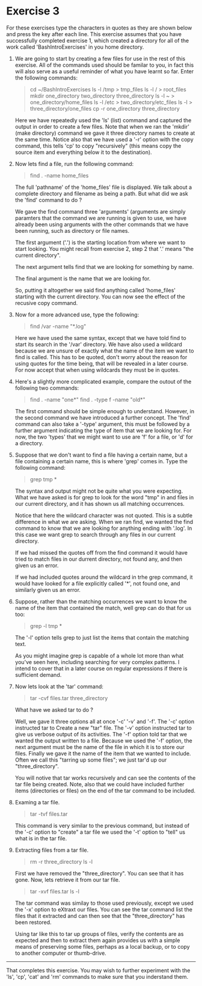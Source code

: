 # Exercise 3

For these exercises type the characters in quotes as they are shown below and press the <Return> key after each line. This exercise assumes that you have successfully completed exercise 1, which created a directory for all of the work called 'BashIntroExercises' in you home directory.

1. We are going to start by creating a few files for use in the rest of this exercise. All of the commands used should be familar to you, in fact this will also serve as a useful reminder of what you have learnt so far. Enter the following commands:

    > cd ~/BashIntroExercises
    > ls -l /tmp > tmp_files
    > ls -l / > root_files
    > mkdir one_directory two_directory three_directory
    > ls -l ~ > one_directory/home_files
    > ls -l /etc > two_directory/etc_files
    > ls -l > three_directory/one_files
    > cp -r one_directory three_directory

    Here we have repeatedly used the 'ls' (list) command and captured the output in order to create a few files. Note that when we ran the 'mkdir' (make directory) command we gave it three directory names to create at the same time. Notice also that we have used a '-r' option with the copy command, this tells 'cp' to copy "recursively" (this means copy the source item and everything below it to the destination).

2. Now lets find a file, run the following command:

    > find . -name home_files

    The full 'pathname' of the 'home_files' file is displayed. We talk about a complete directory and filename as being a path. But what did we ask the 'find' command to do ?  
    
    We gave the find command three 'arguments' (arguments are simply paramters that the command we are running is given to use, we have already been using arguments with the other commands that we have been running, such as directory or file names.  
    
    The first argument ('.') is the starting location from where we want to start looking. You might recall from exercise 2, step 2 that '.' means "the current directory".  
    
    The next argument tells find that we are looking for something by name.  
    
    The final argument is the name that we are looking for.
    
    So, putting it altogether we said find anything called 'home_files' starting with the current directory. You can now see the effect of the recusive copy command.

3. Now for a more advanced use, type the following:

    > find /var -name "*.log"
    
    Here we have used the same syntax, except that we have told find to start its search in the '/var' directory. We have also used a wildcard because we are unsure of exactly what the name of the item we want to find is called. This has to be quoted, don't worry about the reason for using quotes for the time being, that will be revealed in a later course. For now accept that when using wildcards they must be in quotes.

4. Here's a slightly more complicated example, compare the outout of the following two commands:

    > find . -name "one*"
    > find . -type f -name "old*"

    The first command should be simple enough to understand. However, in the second command we have introduced a further concept. The 'find' command can also take a '-type' argument, this must be followed by a further argument indicating the type of item that we are looking for. For now, the two 'types' that we might want to use are 'f' for a file, or 'd' for a directory.
    
5. Suppose that we don't want to find a file having a certain name, but a file containing a certain name, this is where 'grep' comes in. Type the following command:

    > grep tmp *
    
    The syntax and output might not be quite what you were expecting. What we have asked is for grep to look for the word "tmp" in and files in our current directory, and it has shown us all matching occurrences.  
    
    Notice that here the wildcard character was not quoted.  This is a subtle difference in what we are asking. When we ran find, we wanted the find command to know that we are looking for anything ending with '.log'. In this case we want grep to search through any files in our current directory.  
    
    If we had missed the quotes off from the find command it would have tried to match files in our durrent directory, not found any, and then given us an error.  
    
    If we had included quotes around the wildcard in trhe grep command, it would have looked for a file explicitly called '*', not found one, and similarly given us an error.

6. Suppose, rather than the matching occurrences we want to know the name of the item that contained the match, well grep can do that for us too:

    > grep -l tmp *
    
    The '-l' option tells grep to just list the items that contain the matching text.
    
    As you might imagine grep is capable of a whole lot more than what you've seen here, including searching for very complex patterns. I intend to cover that in a later course on regular expressions if there is sufficient demand.

7. Now lets look at the 'tar' command:

    > tar -cvf files.tar three_directory
    
    What have we asked tar to do ?  
    
    Well, we gave it three options all at once '-c' '-v' and '-f'. The '-c' option instructed tar to Create a new "tar" file.  The '-v' option instructed tar to give us verbose output of its activities.  The '-f' option told tar that we wanted the output written to a file. Because we used the '-f' option, the next argument must be the name of the file in which it is to store our files. Finally we gave it the name of the item that we wanted to include. Often we call this "tarring up some files"; we just tar'd up our "three_directory".  
    
    You will notive that tar works recursively and can see the contents of the tar file being created. Note, also that we could have included further items (directories or files) on the end of the tar command to be included.

8. Examing a tar file.

    > tar -tvf files.tar
    
    This command is very similar to the previous command, but instead of the '-c' option to "create" a tar file we used the '-t' option to "tell" us what is in the tar file.

9. Extracting files from a tar file.

    > rm -r three_directory
    > ls -l
    
    First we have removed the "three_directory". You can see that it has gone.  Now, lets retrieve it from our tar file.  
    
    > tar -xvf files.tar
    > ls -l

    The tar command was similay to those used previously, except we used the '-x' option to eXtraxt our files. You can see the tar command list the files that it extracted and can then see that the "three_directory" has been restored.  
    
    Using tar like this to tar up groups of files, verify the contents are as expected and then to extract them again provides us with a simple means of preserving some files, perhaps as a local backup, or to copy to another computer or thumb-drive.

----
That completes this exercise. You may wish to further experiment with the 'ls', 'cp', 'cat' and 'rm' commands to make sure that you inderstand them.
